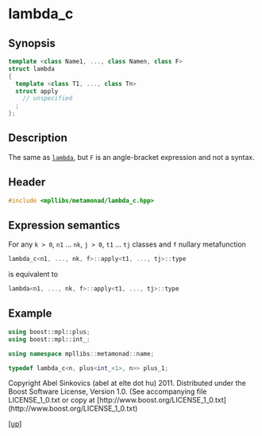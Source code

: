# lambda_c

## Synopsis

```cpp
template <class Name1, ..., class Namen, class F>
struct lambda
{
  template <class T1, ..., class Tn>
  struct apply
    // unspecified
  ;
};
```

## Description

The same as [`lambda`](lambda.html), but `F` is an angle-bracket expression
and not a syntax.

## Header

```cpp
#include <mpllibs/metamonad/lambda_c.hpp>
```

## Expression semantics

For any `k > 0`, `n1` ... `nk`, `j > 0`, `t1` ... `tj` classes and `f` nullary
metafunction

```cpp
lambda_c<n1, ..., nk, f>::apply<t1, ..., tj>::type
```

is equivalent to

```cpp
lambda<n1, ..., nk, f>::apply<t1, ..., tj>::type
```

## Example

```cpp
using boost::mpl::plus;
using boost::mpl::int_;

using namespace mpllibs::metamonad::name;

typedef lambda_c<n, plus<int_<1>, n>> plus_1;
```

<p class="copyright">
Copyright Abel Sinkovics (abel at elte dot hu) 2011.
Distributed under the Boost Software License, Version 1.0.
(See accompanying file LICENSE_1_0.txt or copy at
[http://www.boost.org/LICENSE_1_0.txt](http://www.boost.org/LICENSE_1_0.txt)
</p>

[[up]](reference.html)



